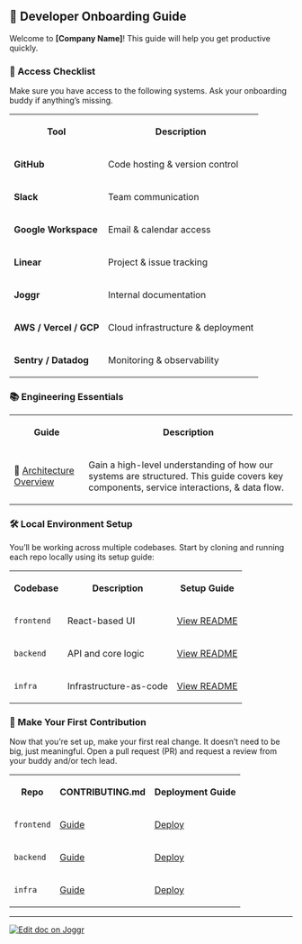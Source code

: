 <!--@@joggrdoc@@-->
<!-- @joggr:version(v2):end -->
<!-- @joggr:warning:start -->
<!-- 
  _   _   _    __        __     _      ____    _   _   ___   _   _    ____     _   _   _ 
 | | | | | |   \ \      / /    / \    |  _ \  | \ | | |_ _| | \ | |  / ___|   | | | | | |
 | | | | | |    \ \ /\ / /    / _ \   | |_) | |  \| |  | |  |  \| | | |  _    | | | | | |
 |_| |_| |_|     \ V  V /    / ___ \  |  _ <  | |\  |  | |  | |\  | | |_| |   |_| |_| |_|
 (_) (_) (_)      \_/\_/    /_/   \_\ |_| \_\ |_| \_| |___| |_| \_|  \____|   (_) (_) (_)
                                                              
This document is managed by Joggr. Editing this document could break Joggr's core features, i.e. our 
ability to auto-maintain this document. Please use the Joggr editor to edit this document 
(link at bottom of the page).
-->
<!-- @joggr:warning:end -->
## 🧭 Developer Onboarding Guide

Welcome to **\[Company Name]**! This guide will help you get productive quickly.

### 🔐 Access Checklist

Make sure you have access to the following systems. Ask your onboarding buddy if anything’s missing.

<table class="dashdraft-table">
  <tbody>
    <tr class="dashdraft-table-row">
      <th class="dashdraft-table-header" colspan="1" rowspan="1">
        <p class="dashdraft-paragraph">Tool</p>
      </th>
      <th class="dashdraft-table-header" colspan="1" rowspan="1">
        <p class="dashdraft-paragraph">Description</p>
      </th>
    </tr>
    <tr class="dashdraft-table-row">
      <td class="dashdraft-table-cell" colspan="1" rowspan="1">
        <p class="dashdraft-paragraph"><strong class="dashdraft-bold">GitHub</strong></p>
      </td>
      <td class="dashdraft-table-cell" colspan="1" rowspan="1">
        <p class="dashdraft-paragraph">Code hosting &#x26; version control</p>
      </td>
    </tr>
    <tr class="dashdraft-table-row">
      <td class="dashdraft-table-cell" colspan="1" rowspan="1">
        <p class="dashdraft-paragraph"><strong class="dashdraft-bold">Slack</strong></p>
      </td>
      <td class="dashdraft-table-cell" colspan="1" rowspan="1">
        <p class="dashdraft-paragraph">Team communication</p>
      </td>
    </tr>
    <tr class="dashdraft-table-row">
      <td class="dashdraft-table-cell" colspan="1" rowspan="1">
        <p class="dashdraft-paragraph"><strong class="dashdraft-bold">Google Workspace</strong></p>
      </td>
      <td class="dashdraft-table-cell" colspan="1" rowspan="1">
        <p class="dashdraft-paragraph">Email &#x26; calendar access</p>
      </td>
    </tr>
    <tr class="dashdraft-table-row">
      <td class="dashdraft-table-cell" colspan="1" rowspan="1">
        <p class="dashdraft-paragraph"><strong class="dashdraft-bold">Linear</strong></p>
      </td>
      <td class="dashdraft-table-cell" colspan="1" rowspan="1">
        <p class="dashdraft-paragraph">Project &#x26; issue tracking</p>
      </td>
    </tr>
    <tr class="dashdraft-table-row">
      <td class="dashdraft-table-cell" colspan="1" rowspan="1">
        <p class="dashdraft-paragraph"><strong class="dashdraft-bold">Joggr</strong></p>
      </td>
      <td class="dashdraft-table-cell" colspan="1" rowspan="1">
        <p class="dashdraft-paragraph">Internal documentation</p>
      </td>
    </tr>
    <tr class="dashdraft-table-row">
      <td class="dashdraft-table-cell" colspan="1" rowspan="1">
        <p class="dashdraft-paragraph"><strong class="dashdraft-bold">AWS / Vercel / GCP</strong></p>
      </td>
      <td class="dashdraft-table-cell" colspan="1" rowspan="1">
        <p class="dashdraft-paragraph">Cloud infrastructure &#x26; deployment</p>
      </td>
    </tr>
    <tr class="dashdraft-table-row">
      <td class="dashdraft-table-cell" colspan="1" rowspan="1">
        <p class="dashdraft-paragraph"><strong class="dashdraft-bold">Sentry / Datadog</strong></p>
      </td>
      <td class="dashdraft-table-cell" colspan="1" rowspan="1">
        <p class="dashdraft-paragraph">Monitoring &#x26; observability</p>
      </td>
    </tr>
  </tbody>
</table>

### 📚 Engineering Essentials

<table class="dashdraft-table">
  <tbody>
    <tr class="dashdraft-table-row">
      <th class="dashdraft-table-header" colspan="1" rowspan="1">
        <p class="dashdraft-paragraph">Guide</p>
      </th>
      <th class="dashdraft-table-header" colspan="1" rowspan="1">
        <p class="dashdraft-paragraph">Description</p>
      </th>
    </tr>
    <tr class="dashdraft-table-row">
      <td class="dashdraft-table-cell" colspan="1" rowspan="1">
        <p class="dashdraft-paragraph"><span data-name="bricks" class="dashdraft-emoji" data-type="emoji">🧱</span> <a target="_blank" rel="noopener noreferrer" class="dashdraft-link" href="https://github.com/joggrdocs/dungeons-and-docs/blob/main/templates/architecture/service-architecture.md">Architecture Overview</a></p>
      </td>
      <td class="dashdraft-table-cell" colspan="1" rowspan="1">
        <p class="dashdraft-paragraph">Gain a high-level understanding of how our systems are structured. This guide covers key components, service interactions, &#x26; data flow.</p>
      </td>
    </tr>
  </tbody>
</table>

### 🛠 Local Environment Setup

You’ll be working across multiple codebases. Start by cloning and running each repo locally using its setup guide:

<table class="dashdraft-table">
  <tbody>
    <tr class="dashdraft-table-row">
      <th class="dashdraft-table-header" colspan="1" rowspan="1">
        <p class="dashdraft-paragraph">Codebase</p>
      </th>
      <th class="dashdraft-table-header" colspan="1" rowspan="1">
        <p class="dashdraft-paragraph">Description</p>
      </th>
      <th class="dashdraft-table-header" colspan="1" rowspan="1">
        <p class="dashdraft-paragraph">Setup Guide</p>
      </th>
    </tr>
    <tr class="dashdraft-table-row">
      <td class="dashdraft-table-cell" colspan="1" rowspan="1">
        <p class="dashdraft-paragraph"><code class="dashdraft-code-inline">frontend</code></p>
      </td>
      <td class="dashdraft-table-cell" colspan="1" rowspan="1">
        <p class="dashdraft-paragraph">React-based UI</p>
      </td>
      <td class="dashdraft-table-cell" colspan="1" rowspan="1">
        <p class="dashdraft-paragraph"><a target="_blank" rel="noopener noreferrer" class="dashdraft-link" href="https://github.com/joggrdocs/dungeons-and-docs/blob/main/templates/project/setup-local-environment.md">View README</a></p>
      </td>
    </tr>
    <tr class="dashdraft-table-row">
      <td class="dashdraft-table-cell" colspan="1" rowspan="1">
        <p class="dashdraft-paragraph"><code class="dashdraft-code-inline">backend</code></p>
      </td>
      <td class="dashdraft-table-cell" colspan="1" rowspan="1">
        <p class="dashdraft-paragraph">API and core logic</p>
      </td>
      <td class="dashdraft-table-cell" colspan="1" rowspan="1">
        <p class="dashdraft-paragraph"><a target="_blank" rel="noopener noreferrer" class="dashdraft-link" href="https://github.com/joggrdocs/dungeons-and-docs/blob/main/templates/project/setup-local-environment.md">View README</a></p>
      </td>
    </tr>
    <tr class="dashdraft-table-row">
      <td class="dashdraft-table-cell" colspan="1" rowspan="1">
        <p class="dashdraft-paragraph"><code class="dashdraft-code-inline">infra</code></p>
      </td>
      <td class="dashdraft-table-cell" colspan="1" rowspan="1">
        <p class="dashdraft-paragraph">Infrastructure-as-code</p>
      </td>
      <td class="dashdraft-table-cell" colspan="1" rowspan="1">
        <p class="dashdraft-paragraph"><a target="_blank" rel="noopener noreferrer" class="dashdraft-link" href="https://github.com/joggrdocs/dungeons-and-docs/blob/main/templates/project/setup-local-environment.md">View README</a></p>
      </td>
    </tr>
  </tbody>
</table>

### 🚀 Make Your First Contribution

Now that you’re set up, make your first real change. It doesn’t need to be big, just meaningful. Open a pull request (PR) and request a review from your buddy and/or tech lead.

<table class="dashdraft-table">
  <tbody>
    <tr class="dashdraft-table-row">
      <th class="dashdraft-table-header" colspan="1" rowspan="1">
        <p class="dashdraft-paragraph">Repo</p>
      </th>
      <th class="dashdraft-table-header" colspan="1" rowspan="1">
        <p class="dashdraft-paragraph">CONTRIBUTING.md</p>
      </th>
      <th class="dashdraft-table-header" colspan="1" rowspan="1">
        <p class="dashdraft-paragraph">Deployment Guide</p>
      </th>
    </tr>
    <tr class="dashdraft-table-row">
      <td class="dashdraft-table-cell" colspan="1" rowspan="1">
        <p class="dashdraft-paragraph"><code class="dashdraft-code-inline">frontend</code></p>
      </td>
      <td class="dashdraft-table-cell" colspan="1" rowspan="1">
        <p class="dashdraft-paragraph"><a target="_blank" rel="noopener noreferrer" class="dashdraft-link" href="https://github.com/joggrdocs/dungeons-and-docs/blob/main/templates/project/contribution-guidelines.md">Guide</a></p>
      </td>
      <td class="dashdraft-table-cell" colspan="1" rowspan="1">
        <p class="dashdraft-paragraph"><a target="_blank" rel="noopener noreferrer" class="dashdraft-link" href="https://github.com/joggrdocs/dungeons-and-docs/blob/main/templates/project/deployment-guide.md">Deploy</a></p>
      </td>
    </tr>
    <tr class="dashdraft-table-row">
      <td class="dashdraft-table-cell" colspan="1" rowspan="1">
        <p class="dashdraft-paragraph"><code class="dashdraft-code-inline">backend</code></p>
      </td>
      <td class="dashdraft-table-cell" colspan="1" rowspan="1">
        <p class="dashdraft-paragraph"><a target="_blank" rel="noopener noreferrer" class="dashdraft-link" href="https://github.com/joggrdocs/dungeons-and-docs/blob/main/templates/project/contribution-guidelines.md">Guide</a></p>
      </td>
      <td class="dashdraft-table-cell" colspan="1" rowspan="1">
        <p class="dashdraft-paragraph"><a target="_blank" rel="noopener noreferrer" class="dashdraft-link" href="https://github.com/joggrdocs/dungeons-and-docs/blob/main/templates/project/deployment-guide.md">Deploy</a></p>
      </td>
    </tr>
    <tr class="dashdraft-table-row">
      <td class="dashdraft-table-cell" colspan="1" rowspan="1">
        <p class="dashdraft-paragraph"><code class="dashdraft-code-inline">infra</code></p>
      </td>
      <td class="dashdraft-table-cell" colspan="1" rowspan="1">
        <p class="dashdraft-paragraph"><a target="_blank" rel="noopener noreferrer" class="dashdraft-link" href="https://github.com/joggrdocs/dungeons-and-docs/blob/main/templates/project/contribution-guidelines.md">Guide</a></p>
      </td>
      <td class="dashdraft-table-cell" colspan="1" rowspan="1">
        <p class="dashdraft-paragraph"><a target="_blank" rel="noopener noreferrer" class="dashdraft-link" href="https://github.com/joggrdocs/dungeons-and-docs/blob/main/templates/project/deployment-guide.md">Deploy</a></p>
      </td>
    </tr>
  </tbody>
</table>

<!-- @joggr:editLink(d5a30697-c4af-4404-ad58-83edf6c65b69):start -->
---
<a href="https://app.joggr.io/app/documents/d5a30697-c4af-4404-ad58-83edf6c65b69/edit">
  <img src="https://cdn.joggr.io/assets/static/badges/joggr-document-edit.svg?did=d5a30697-c4af-4404-ad58-83edf6c65b69" alt="Edit doc on Joggr" />
</a>
<!-- @joggr:editLink(d5a30697-c4af-4404-ad58-83edf6c65b69):end -->

